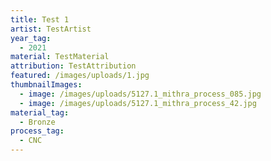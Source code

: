 ```yaml
---
title: Test 1
artist: TestArtist
year_tag:
  - 2021
material: TestMaterial
attribution: TestAttribution
featured: /images/uploads/1.jpg
thumbnailImages:
  - image: /images/uploads/5127.1_mithra_process_085.jpg
  - image: /images/uploads/5127.1_mithra_process_42.jpg
material_tag:
  - Bronze
process_tag:
  - CNC
---
```

